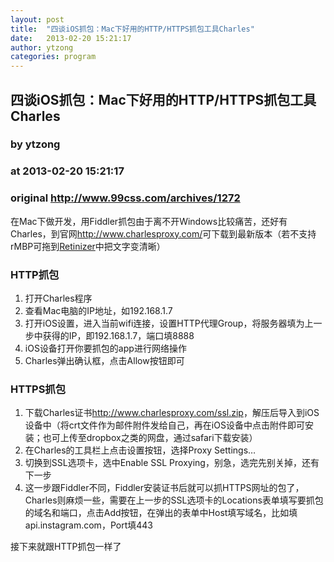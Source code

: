 ```yaml
---
layout: post
title:  "四谈iOS抓包：Mac下好用的HTTP/HTTPS抓包工具Charles"
date:   2013-02-20 15:21:17
author: ytzong
categories: program
---
```


## 四谈iOS抓包：Mac下好用的HTTP/HTTPS抓包工具Charles
### by ytzong
### at 2013-02-20 15:21:17
### original <http://www.99css.com/archives/1272>

<p>在Mac下做开发，用Fiddler抓包由于离不开Windows比较痛苦，还好有Charles，到官网<a href="http://www.charlesproxy.com/">http://www.charlesproxy.com/</a>可下载到最新版本（若不支持rMBP可拖到<a href="http://retinizer.mikelpr.com/">Retinizer</a>中把文字变清晰）</p>
<h3>HTTP抓包</h3>
<ol>
<li>打开Charles程序</li>
<li>查看Mac电脑的IP地址，如192.168.1.7</li>
<li>打开iOS设置，进入当前wifi连接，设置HTTP代理Group，将服务器填为上一步中获得的IP，即192.168.1.7，端口填8888</li>
<li>iOS设备打开你要抓包的app进行网络操作</li>
<li>Charles弹出确认框，点击Allow按钮即可</li>
</ol>
<h3>HTTPS抓包</h3>
<ol>
<li>下载Charles证书<a href="http://www.charlesproxy.com/ssl.zip">http://www.charlesproxy.com/ssl.zip</a>，解压后导入到iOS设备中（将crt文件作为邮件附件发给自己，再在iOS设备中点击附件即可安装；也可上传至dropbox之类的网盘，通过safari下载安装）</li>
<li>在Charles的工具栏上点击设置按钮，选择Proxy Settings…</li>
<li>切换到SSL选项卡，选中Enable SSL Proxying，别急，选完先别关掉，还有下一步</li>
<li>这一步跟Fiddler不同，Fiddler安装证书后就可以抓HTTPS网址的包了，Charles则麻烦一些，需要在上一步的SSL选项卡的Locations表单填写要抓包的域名和端口，点击Add按钮，在弹出的表单中Host填写域名，比如填api.instagram.com，Port填443</li>
</ol>
<p>接下来就跟HTTP抓包一样了</p>